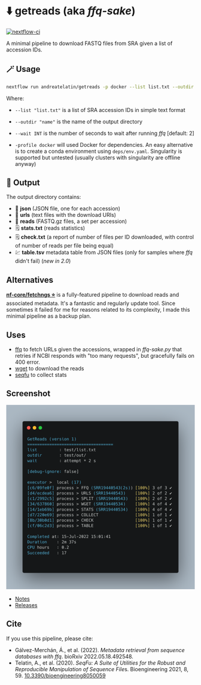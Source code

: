 # :arrow_down: getreads (aka *ffq-sake*)

[![nextflow-ci](https://github.com/telatin/getreads/actions/workflows/ci.yaml/badge.svg)](https://github.com/telatin/getreads/actions/workflows/ci.yaml)

A minimal pipeline to download FASTQ files from SRA given
a list of accession IDs.

## :magic_wand: Usage

```bash
nextflow run andreatelatin/getreads -p docker --list list.txt --outdir sra
```

Where:

* `--list "list.txt"` is a list of SRA accession IDs in simple text format
* `--outdir "name"` is the name of the output directory
* `--wait INT` is the number of seconds to wait after running _ffq_ [default: 2]

* `-profile docker` will used Docker for dependencies. An easy alternative is to create a conda environment using `deps/env.yaml`. Singularity is supported but untested (usually clusters with singularity are offline anyway)
  
## :open_file_folder: Output

The output directory contains:

* :file_folder: **json** (JSON file, one for each accession)
* :file_folder: **urls** (text files with the download URIs)
* :file_folder: **reads** (FASTQ.gz files, a set per accession)
* :spiral_notepad: **stats.txt** (reads statistics)
* :spiral_notepad: **check.txt** (a report of number of files per ID downloaded, with control of number of reads per file being equal)
* :chart: **table.tsv** metadata table from JSON files (only for samples where _ffq_ didn't fail) (_new in 2.0_)

## Alternatives

**[nf-core/fetchngs :star:](https://github.com/nf-core/fetchngs/)** is a fully-featured
pipeline to download reads and associated metadata. It's a fantastic and regularly
update tool.
Since sometimes it failed for me for reasons related to its complexity,
I made this minimal pipeline as a backup plan.

## Uses

* [ffq](https://github.com/pachterlab/ffq) to fetch URLs given the accessions, wrapped in _ffq-sake.py_ that retries if NCBI responds with "too many requests", but gracefully fails on 400 error.
* [wget](https://github.com/mirror/wget) to download the reads
* [seqfu](https://github.com/telatin/seqfu2) to collect stats

## Screenshot

![Screenshot](docs/imgs/getreads-test.png)

* [Notes](test/README.md)
* [Releases](docs/RELEASES.md)


## Cite

If you use this pipeline, please cite:

* Gálvez-Merchán, Á., et al. (2022). *Metadata retrieval from sequence databases with ffq*. bioRxiv 2022.05.18.492548.
* Telatin, A., et al. (2020). *SeqFu: A Suite of Utilities for the Robust and Reproducible Manipulation of Sequence File*s. Bioengineering 2021, 8, 59. [10.3390/bioengineering8050059](https://doi.org/10.3390/bioengineering8050059)

